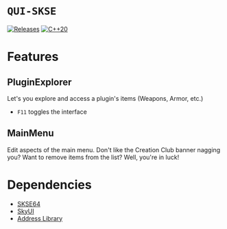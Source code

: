 # `QUI-SKSE`
[![Releases](https://img.shields.io/github/v/release/Qudix/QUI-SKSE?include_prereleases&style=flat-square&label=QUI-SKSE)](https://github.com/Qudix/QUI-SKSE/releases)
[![C++20](https://img.shields.io/static/v1?label=standard&message=C%2B%2B20&color=blue&logo=c%2B%2B&&logoColor=white&style=flat-square)](https://en.cppreference.com/w/cpp/compiler_support)

# Features

## PluginExplorer
Let's you explore and access a plugin's items (Weapons, Armor, etc.)
* `F11` toggles the interface

## MainMenu
Edit aspects of the main menu. Don't like the Creation Club banner
nagging you? Want to remove items from the list? Well, you're in luck!

# Dependencies
- [SKSE64](https://skse.silverlock.org/)
- [SkyUI](https://www.nexusmods.com/skyrimspecialedition/mods/12604)
- [Address Library](https://www.nexusmods.com/skyrimspecialedition/mods/32444)

